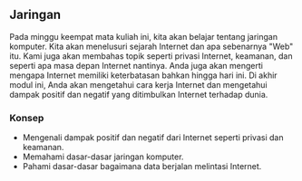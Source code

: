 ## Jaringan

Pada minggu keempat mata kuliah ini, kita akan belajar tentang jaringan komputer. Kita akan menelusuri sejarah Internet dan apa sebenarnya "Web" itu. 
Kami juga akan membahas topik seperti privasi Internet, keamanan, dan seperti apa masa depan Internet nantinya. 
Anda juga akan mengerti mengapa Internet memiliki keterbatasan bahkan hingga hari ini. Di akhir modul ini, 
Anda akan mengetahui cara kerja Internet dan mengetahui dampak positif dan negatif yang ditimbulkan Internet terhadap dunia.

### Konsep

* Mengenali dampak positif dan negatif dari Internet seperti privasi dan keamanan.
* Memahami dasar-dasar jaringan komputer.
* Pahami dasar-dasar bagaimana data berjalan melintasi Internet.
